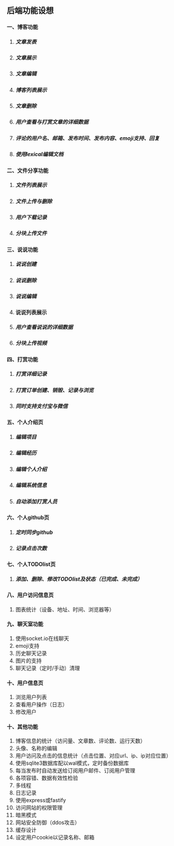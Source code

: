 ## 后端功能设想

#### 一、博客功能

1. ##### 文章发表

2. ##### 文章展示

3. ##### 文章编辑

4. ##### 博客列表展示

5. ##### 文章删除

6. ##### 用户查看与打赏文章的详细数据

7. ##### 评论的用户名、邮箱、发布时间、发布内容、emoji支持、回复

8. ##### 使用lexical编辑文档

#### 二、文件分享功能

1. ##### 文件列表展示

2. ##### 文件上传与删除

3. ##### 用户下载记录

4. ##### 分块上传文件

#### 三、说说功能

1. ##### 说说创建

2. ##### 说说删除

3. ##### 说说编辑

4. #### 说说列表展示

5. ##### 用户查看说说的详细数据

6. ##### 分块上传视频

#### 四、打赏功能

1. ##### 打赏详细记录

2. ##### 打赏订单创建、销毁、记录与浏览

3. ##### 同时支持支付宝与微信

#### 五、个人介绍页

1. ##### 编辑项目

2. ##### 编辑经历

3. ##### 编辑个人介绍

4. ##### 编辑系统信息

5. ##### 自动添加打赏人员

#### 六、个人github页

1. ##### 定时同步github

2. ##### 记录点击次数

#### 七、个人TODOlist页

1. ##### 添加、删除、修改TODOlist及状态（已完成、未完成）

#### 八、用户访问信息页

1. 图表统计（设备、地址、时间、浏览器等）

#### 九、聊天室功能

1. 使用socket.io在线聊天
2. emoji支持
3. 历史聊天记录
4. 图片的支持
5. 聊天记录（定时/手动）清理

#### 十、用户信息页

1. 浏览用户列表
2. 查看用户操作（日志）
3. 修改用户

#### 十、其他功能

1. 博客信息的统计（访问量、文章数、评论数、运行天数）
2. 头像、名称的编辑
3. 用户访问及点击的信息统计（点击位置、对应url、ip、ip对应位置）
4. 使用sqlite3数据库配以wal模式，定时备份数据库
5. 每当发布时自动发送给订阅用户邮件、订阅用户管理
6. 各项容错、数据有效性检验
7. 多线程
8. 日志记录
9. 使用express或fastify
10. 访问网站的权限管理
11. 暗黑模式
12. 网站安全防御（ddos攻击）
13. 缓存设计
14. 设定用户cookie以记录名称、邮箱